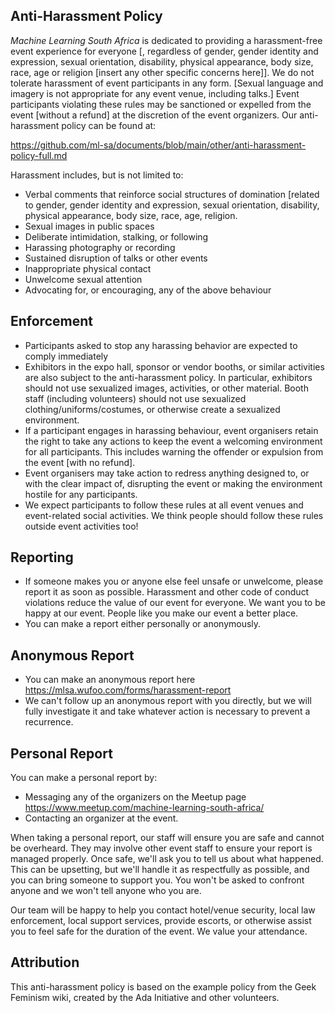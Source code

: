 ## Anti-Harassment Policy
_Machine Learning South Africa_ is dedicated to providing a harassment-free event experience for everyone [, regardless of gender, gender identity and expression, sexual orientation, disability, physical appearance, body size, race, age or religion [insert any other specific concerns here]]. We do not tolerate harassment of event participants in any form. [Sexual language and imagery is not appropriate for any event venue, including talks.] Event participants violating these rules may be sanctioned or expelled from the event [without a refund] at the discretion of the event organizers. Our anti-harassment policy can be found at:

https://github.com/ml-sa/documents/blob/main/other/anti-harassment-policy-full.md

Harassment includes, but is not limited to:

* Verbal comments that reinforce social structures of domination [related to gender, gender identity and expression, sexual orientation, disability, physical appearance, body size, race, age, religion.
* Sexual images in public spaces
* Deliberate intimidation, stalking, or following 
* Harassing photography or recording
* Sustained disruption of talks or other events
* Inappropriate physical contact
* Unwelcome sexual attention
* Advocating for, or encouraging, any of the above behaviour

## Enforcement

* Participants asked to stop any harassing behavior are expected to comply immediately
* Exhibitors in the expo hall, sponsor or vendor booths, or similar activities are also subject to the anti-harassment policy. In particular, exhibitors should not use sexualized images, activities, or other material. Booth staff (including volunteers) should not use sexualized clothing/uniforms/costumes, or otherwise create a sexualized environment.
* If a participant engages in harassing behaviour, event organisers retain the right to take any actions to keep the event a welcoming environment for all participants. This includes warning the offender or expulsion from the event [with no refund].
* Event organisers may take action to redress anything designed to, or with the clear impact of, disrupting the event or making the environment hostile for any participants.
* We expect participants to follow these rules at all event venues and event-related social activities. We think people should follow these rules outside event activities too!

## Reporting

* If someone makes you or anyone else feel unsafe or unwelcome, please report it as soon as possible. Harassment and other code of conduct violations reduce the value of our event for everyone. We want you to be happy at our event. People like you make our event a better place.
* You can make a report either personally or anonymously.

## Anonymous Report

* You can make an anonymous report here https://mlsa.wufoo.com/forms/harassment-report 
* We can't follow up an anonymous report with you directly, but we will fully investigate it and take whatever action is necessary to prevent a recurrence.

## Personal Report

You can make a personal report by:
* Messaging any of the organizers on the Meetup page https://www.meetup.com/machine-learning-south-africa/
* Contacting an organizer at the event.

When taking a personal report, our staff will ensure you are safe and cannot be overheard. They may involve other event staff to ensure your report is managed properly. Once safe, we'll ask you to tell us about what happened. This can be upsetting, but we'll handle it as respectfully as possible, and you can bring someone to support you. You won't be asked to confront anyone and we won't tell anyone who you are.

Our team will be happy to help you contact hotel/venue security, local law enforcement, local support services, provide escorts, or otherwise assist you to feel safe for the duration of the event. We value your attendance.

## Attribution
This anti-harassment policy is based on the example policy from the Geek Feminism wiki, created by the Ada Initiative and other volunteers.